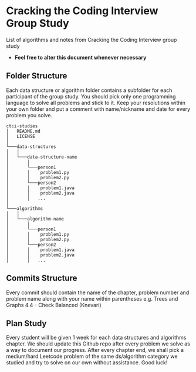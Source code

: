 # Cracking the Coding Interview Group Study

List of algorithms and notes from Cracking the Coding Interview group study

- **Feel free to alter this document whenever necessary**

## Folder Structure

Each data structure or algorithm folder contains a subfolder for each participant of the group study. You should pick only one programming language to solve all problems and stick to it. Keep your resolutions within your own folder and put a comment with name/nickname and date for every problem you solve.

```
ctci-studies
│   README.md
│   LICENSE
│
└───data-structures
│   │
│   └───data-structure-name
│       │
│       └───person1
│       │    problem1.py
│       │    problem2.py
│       └───person2
│       │    problem1.java
│       │    problem2.java
│       │   ...
│
└───algorithms
│   │
│   └───algorithm-name
│       │
│       └───person1
│       │    problem1.py
│       │    problem2.py
│       └───person2
│       │    problem1.java
│       │    problem2.java
│       │   ...
```

## Commits Structure

Every commit should contain the name of the chapter, problem number and problem name along with your name within parentheses e.g. Trees and Graphs 4.4 - Check Balanced (Knevari)

## Plan Study

Every student will be given 1 week for each data structures and algorithms chapter. We should update this Github repo after every problem we solve as a way to document our progress. After every chapter end, we shall pick a medium/hard Leetcode problem of the same ds/algorithm category we studied and try to solve on our own without assistance. Good luck!
